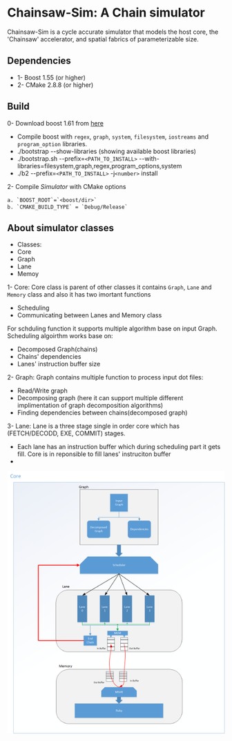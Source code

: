 Chainsaw-Sim:   A Chain simulator
======================

Chainsaw-Sim is a cycle accurate simulator that models the host core, the 'Chainsaw' accelerator, and spatial fabrics of parameterizable size.

Dependencies
----------------------
* 1- Boost 1.55 (or higher)
* 2- CMake 2.8.8 (or higher)


Build
--------------------
0- Download boost 1.61 from [here](http://www.boost.org/users/history/version_1_61_0.html)
 * Compile boost with `regex`, `graph`, `system`, `filesystem`, `iostreams` and `program_option` libraries.
  * ./bootstrap --show-libraries (showing available boost libraries)
  * ./bootstrap.sh --prefix=`<PATH_TO_INSTALL>` --with-libraries=filesystem,graph,regex,program_options,system
  * ./b2 --prefix=`<PATH_TO_INSTALL>` -j`<number>` install

2- Compile _Simulator_ with CMake options

    a. `BOOST_ROOT`=`<boost/dir>`
    b. `CMAKE_BUILD_TYPE` = `Debug/Release`



About simulator classes
-------------------------


* Classes:
 * Core
 * Graph
 * Lane
 * Memoy
 
1- Core: Core class is parent of other classes it contains `Graph`, `Lane` and `Memory` class and also it has two imortant functions
 * Scheduling
 * Communicating between Lanes and Memory class

For schduling function it supports multiple algorithm base on input Graph. Scheduling algoirthm works base on:
 * Decomposed Graph(chains)
 * Chains' dependencies
 * Lanes' instruction buffer size

2- Graph: Graph contains multiple function to process input dot files:
 * Read/Write graph
 * Decomposing graph (here it can support multiple different implimentation of graph decomposition algorithms)
 * Finding dependencies between chains(decomposed graph)
 
3- Lane: Lane is a three stage single in order core which has (FETCH/DECODD, EXE, COMMIT) stages.
 * Each lane has an instruction buffer which during scheduling part it gets fill. Core is in reponsible to fill lanes' instruciton buffer
 * 
            
            
![summery](doc/summery.png)
